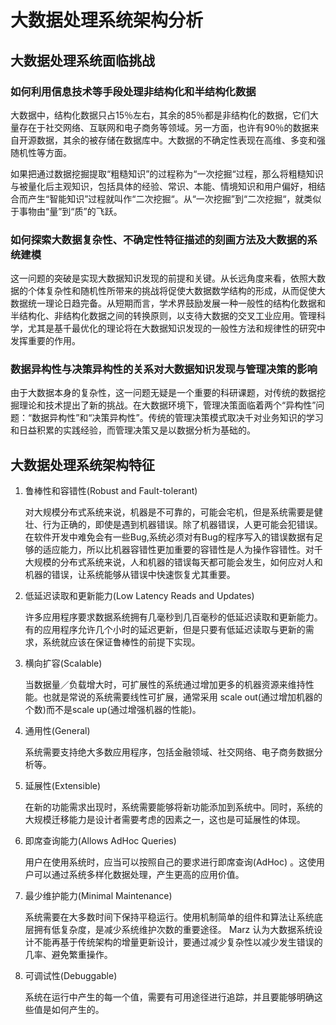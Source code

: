 # 大数据处理系统架构分析

## 大数据处理系统面临挑战

### 如何利用信息技术等手段处理非结构化和半结构化数据

大数据中，结构化数据只占15％左右，其余的85％都是非结构化的数据，它们大量存在于社交网络、互联网和电子商务等领域。另一方面，也许有90％的数据来自开源数据，其余的被存储在数据库中。大数据的不确定性表现在高维、多变和强随机性等方面。

如果把通过数据挖掘提取“粗糙知识”的过程称为“一次挖掘“过程，那么将粗糙知识与被量化后主观知识，包括具体的经验、常识、本能、情境知识和用户偏好，相结合而产生“智能知识”过程就叫作“二次挖掘“。从“一次挖掘”到“二次挖掘“，就类似于事物由“量”到“质”的飞跃。

### 如何探索大数据复杂性、不确定性特征描述的刻画方法及大数据的系统建模

这一问题的突破是实现大数据知识发现的前提和关键。从长远角度来看，依照大数据的个体复杂性和随机性所带来的挑战将促使大数据数学结构的形成，从而促使大数据统一理论日趋完备。从短期而言，学术界鼓励发展一种一般性的结构化数据和半结构化、非结构化数据之间的转换原则，以支待大数据的交叉工业应用。管理科学，尤其是基千最优化的理论将在大数据知识发现的一般性方法和规律性的研究中发挥重要的作用。

### 数据异构性与决策异构性的关系对大数据知识发现与管理决策的影响

由于大数据本身的复杂性，这一问题无疑是一个重要的科研课题，对传统的数据挖掘理论和技术提出了新的挑战。在大数据环境下，管理决策面临着两个“异构性”问题：“数据异构性”和“决策异构性”。传统的管理决策模式取决千对业务知识的学习和日益积累的实践经验，而管理决策又是以数据分析为基础的。

## 大数据处理系统架构特征

1. 鲁棒性和容错性(Robust and Fault-tolerant)

    对大规模分布式系统来说，机器是不可靠的，可能会宅机，但是系统需要是健壮、行为正确的，即使是遇到机器错误。除了机器错误，人更可能会犯错误。在软件开发中难免会有一些Bug,系统必须对有Bug的程序写入的错误数据有足够的适应能力，所以比机器容错性更加重要的容错性是人为操作容错性。对千大规模的分布式系统来说，人和机器的错误每天都可能会发生，如何应对人和机器的错误，让系统能够从错误中快速恢复尤其重要。

2. 低延迟读取和更新能力(Low Latency Reads and Updates)

    许多应用程序要求数据系统拥有几毫秒到几百毫秒的低延迟读取和更新能力。有的应用程序允许几个小时的延迟更新，但是只要有低延迟读取与更新的需求，系统就应该在保证鲁棒性的前提下实现。

3. 横向扩容(Scalable)

    当数据量／负载增大时，可扩展性的系统通过增加更多的机器资源来维持性能。也就是常说的系统需要线性可扩展，通常采用 scale out(通过增加机器的个数)而不是scale up(通过增强机器的性能)。

4. 通用性(General)

    系统需要支持绝大多数应用程序，包括金融领域、社交网络、电子商务数据分析等。

5. 延展性(Extensible)

    在新的功能需求出现时，系统需要能够将新功能添加到系统中。同时，系统的大规模迁移能力是设计者需要考虑的因素之一，这也是可延展性的体现。

6. 即席查询能力(Allows AdHoc Queries)

    用户在使用系统时，应当可以按照自己的要求进行即席查询(AdHoc) 。这使用户可以通过系统多样化数据处理，产生更高的应用价值。

7. 最少维护能力(Minimal Maintenance)

    系统需要在大多数时间下保持平稳运行。使用机制简单的组件和算法让系统底层拥有低复杂度，是减少系统维护次数的重要途径。 Marz 认为大数据系统设计不能再基于传统架构的增量更新设计，要通过减少复杂性以减少发生错误的几率、避免繁重操作。

8. 可调试性(Debuggable)

    系统在运行中产生的每一个值，需要有可用途径进行追踪，并且要能够明确这些值是如何产生的。
